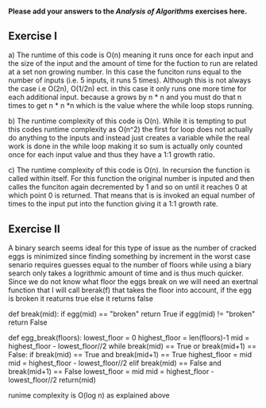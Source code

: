 #### Please add your answers to the ***Analysis of  Algorithms*** exercises here.

## Exercise I

a) The runtime of this code is O(n) meaning it runs once for each input and the size of the input and the amount of time for the fuction to run are related at a set non growing number. In this case the funciton runs equal to the number of inputs (i.e. 5 inputs, it runs 5 times). Although this is not always the case i.e O(2n), O(1/2n) ect. in this case it only runs one more time for each additional input. because a grows by n * n and you must do that n times to get n * n *n which is the value where the while loop stops running. 


b) The runtime complexity of this code is O(n). While it is tempting to put this codes runtime complexity as O(n^2) the first for loop does not actually do anything to the inputs and instead just creates a variable while the real work is done in the while loop making it so sum is actually only counted once for each input value and thus they have a 1:1 growth ratio. 


c) The runtime complexity of this code is O(n). In recursion the function is called within itself. For this function the original number is inputed and then calles the funciton again decremented by 1 and so on until it reaches 0 at which point 0 is returned. That means that is is invoked an equal number of times to the input put into the function giving it a 1:1 growth rate. 


## Exercise II
A binary search seems ideal for this type of issue as the number of cracked eggs is minimized since finding something by increment in the worst case senario requires guesses equal to the number of floors while using a biary search only takes a logrithmic amount of time and is thus much quicker. Since we do not know what floor the eggs break on we will need an exertnal function that I will call brerak(f) that takes the floor into account, if the egg is broken it reaturns true else it returns false

def break(mid):
    if egg(mid) == "broken"
        return True
    if egg(mid) != "broken"
        return False

def egg_break(floors):
    lowest_floor = 0
    highest_floor = len(floors)-1
    mid = highest_floor - lowest_floor//2
    while break(mid) == True or break(mid+1) == False:
        if break(mid) == True and break(mid+1) == True
            highest_floor = mid
            mid = highest_floor - lowest_floor//2
        elif break(mid) == False and break(mid+1) == False
            lowest_floor = mid
            mid = highest_floor - lowest_floor//2
    return(mid)

runime complexity is O(log n) as explained above

